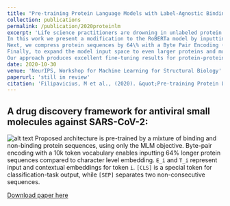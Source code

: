 ```yaml
---
title: "Pre-training Protein Language Models with Label-Agnostic Binding Pairs Enhances Performance in Downstream Tasks"
collection: publications
permalink: /publication/2020proteinlm
excerpt: 'Life science practitioners are drowning in unlabeled protein sequences. Natural Language Processing (NLP) community has recently embraced self-supervised learning as a powerful approach to learn representations from unlabeled text, in large part due to the attention-based context-aware Transformer models. In a transfer learning fashion, expensive pre-trained universal embeddings can be rapidly fine-tuned to multiple downstream prediction tasks. 
In this work we present a modification to the RoBERTa model by inputting a mixture of binding and non-binding protein sequences (from STRING database) during pre-training with the Masked Language Modeling (MLM) objective.
Next, we compress protein sequences by 64\% with a Byte Pair Encoding (BPE) vocabulary consisting of 10K tokens, each 3-4 amino acids long.
Finally, to expand the model input space to even larger proteins and multi-protein assemblies, we pre-train Longformer models that support 2,048 tokens.
Our approach produces excellent fine-tuning results for protein-protein binding prediction, TCR-epitope binding prediction, cellular-localization and remote homology classification tasks. We suggest that the Transformer's attention mechanism contributes to protein binding site discovery. Further work in token-level classification for secondary structure prediction is needed. Code available at: https://github.ibm.com/PaccMann/paccmann_proteomics'
date: 2020-10-30
venue: 'NeurIPS, Workshop for Machine Learning for Structural Biology'
paperurl: 'still in review'
citation: 'Filipavicius, M et al., (2020). &quot;Pre-training Protein Language Models with Label-Agnostic Binding Pairs Enhances Performance in Downstream Tasks.&quot; <i>NeurIPS2020</i>'
---
```


## A drug discovery framework for antiviral small molecules against SARS-CoV-2:
![alt text](http://mfilipav.github.io/files/proteinLMarch.png "Protein LM architecture")
Proposed architecture is pre-trained by a mixture of binding and non-binding protein sequences, using only the MLM objective. Byte-pair encoding with a 10k token vocabulary enables inputting 64% longer protein sequences compared to character level embedding. `E_i` and `T_i` represent input and contextual embeddings for token `i`. `[CLS]` is a special token for classification-task output, while `[SEP]` separates two non-consecutive sequences.

[Download paper here](http://mfilipav.github.io/files/2020proteinlm.pdf)


